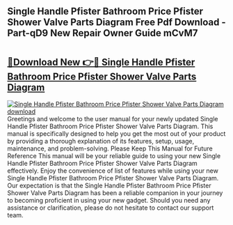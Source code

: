 ## Single Handle Pfister Bathroom Price Pfister Shower Valve Parts Diagram Free Pdf Download - Part-qD9 New Repair Owner Guide mCvM7

# <h2><a href="http://dfpspg.blite.top/?on=Single+Handle+Pfister+Bathroom+Price+Pfister+Shower+Valve+Parts+Diagram">🔗Download New 👉🔴 Single Handle Pfister Bathroom Price Pfister Shower Valve Parts Diagram</a></h2>

[![Single Handle Pfister Bathroom Price Pfister Shower Valve Parts Diagram download](https://i.imgur.com/lujVjoI.png)](http://dfpspg.blite.top/?on=Single+Handle+Pfister+Bathroom+Price+Pfister+Shower+Valve+Parts+Diagram)
Greetings and welcome to the user manual for your newly updated Single Handle Pfister Bathroom Price Pfister Shower Valve Parts Diagram. This manual is specifically designed to help you get the most out of your product by providing a thorough explanation of its features, setup, usage, maintenance, and problem-solving. Please Keep This Manual for Future Reference This manual will be your reliable guide to using your new Single Handle Pfister Bathroom Price Pfister Shower Valve Parts Diagram effectively. Enjoy the convenience of list of features while using your new Single Handle Pfister Bathroom Price Pfister Shower Valve Parts Diagram. Our expectation is that the Single Handle Pfister Bathroom Price Pfister Shower Valve Parts Diagram has been a reliable companion in your journey to becoming proficient in using your new gadget. Should you need any assistance or clarification, please do not hesitate to contact our support team.
